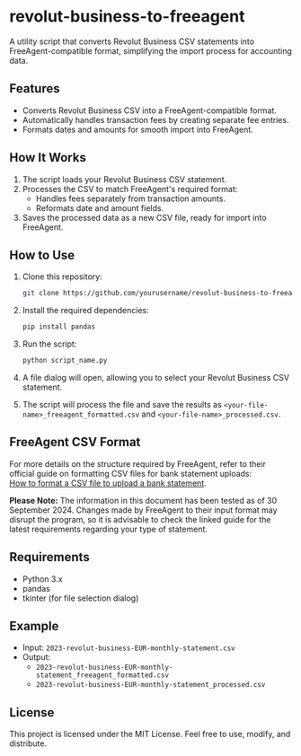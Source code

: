 # revolut-business-to-freeagent
A utility script that converts Revolut Business CSV statements into FreeAgent-compatible format, simplifying the import process for accounting data.

## Features
- Converts Revolut Business CSV into a FreeAgent-compatible format.
- Automatically handles transaction fees by creating separate fee entries.
- Formats dates and amounts for smooth import into FreeAgent.

## How It Works
1. The script loads your Revolut Business CSV statement.
2. Processes the CSV to match FreeAgent's required format:
   - Handles fees separately from transaction amounts.
   - Reformats date and amount fields.
3. Saves the processed data as a new CSV file, ready for import into FreeAgent.

## How to Use

1. Clone this repository:
    ```bash
    git clone https://github.com/yourusername/revolut-business-to-freeagent.git
    ```

2. Install the required dependencies:
    ```bash
    pip install pandas
    ```

3. Run the script:
    ```bash
    python script_name.py
    ```

4. A file dialog will open, allowing you to select your Revolut Business CSV statement.

5. The script will process the file and save the results as `<your-file-name>_freeagent_formatted.csv` and `<your-file-name>_processed.csv`.

## FreeAgent CSV Format
For more details on the structure required by FreeAgent, refer to their official guide on formatting CSV files for bank statement uploads:  
[How to format a CSV file to upload a bank statement](https://support.freeagent.com/hc/en-gb/articles/115001222564-How-to-format-a-CSV-file-to-upload-a-bank-statement).

**Please Note:** The information in this document has been tested as of 30 September 2024. Changes made by FreeAgent to their input format may disrupt the program, so it is advisable to check the linked guide for the latest requirements regarding your type of statement.

## Requirements
- Python 3.x
- pandas
- tkinter (for file selection dialog)

## Example

- Input: `2023-revolut-business-EUR-monthly-statement.csv`
- Output: 
  - `2023-revolut-business-EUR-monthly-statement_freeagent_formatted.csv`
  - `2023-revolut-business-EUR-monthly-statement_processed.csv`

## License
This project is licensed under the MIT License. Feel free to use, modify, and distribute.
